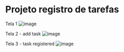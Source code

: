 # Projeto registro de tarefas


Tela 1
![image](https://user-images.githubusercontent.com/101597768/207779381-10aba1d6-3af2-4e78-8396-66c8d013f31d.png)

Tela 2 - add task
![image](https://user-images.githubusercontent.com/101597768/207779452-d5eba92e-cbac-40d5-9d5e-481f7671b58a.png)

Tela 3 - task registered
![image](https://user-images.githubusercontent.com/101597768/207779546-35ac5fb2-9021-4ea7-af60-d8c36fc82c6d.png)
